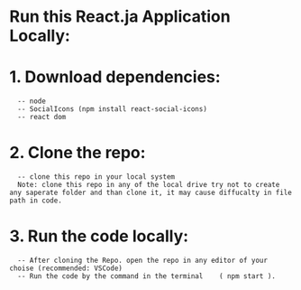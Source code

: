 # Run this React.ja Application Locally:
# 1. Download dependencies:
      -- node
      -- SocialIcons (npm install react-social-icons)
      -- react dom
# 2. Clone the repo:
      -- clone this repo in your local system 
      Note: clone this repo in any of the local drive try not to create any saperate folder and than clone it, it may cause diffucalty in file path in code.

# 3. Run the code locally:
      -- After cloning the Repo. open the repo in any editor of your choise (recommended: VSCode)
      -- Run the code by the command in the terminal    ( npm start ).
